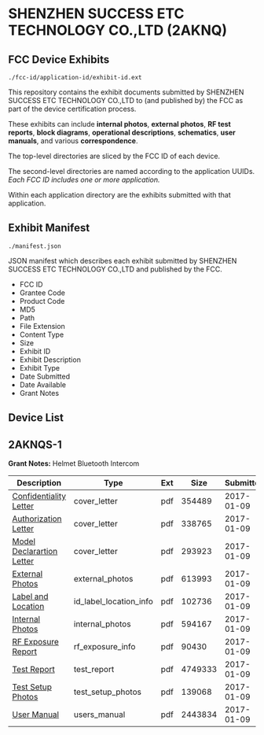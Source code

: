 # SHENZHEN SUCCESS ETC TECHNOLOGY CO.,LTD (2AKNQ)
## FCC Device Exhibits

```
./fcc-id/application-id/exhibit-id.ext
```

This repository contains the exhibit documents submitted by SHENZHEN SUCCESS ETC TECHNOLOGY CO.,LTD to (and published by) the FCC as part of the device certification process.

These exhibits can include **internal photos**, **external photos**, **RF test reports**, **block diagrams**, **operational descriptions**, **schematics**, **user manuals**, and various **correspondence**.

The top-level directories are sliced by the FCC ID of each device.

The second-level directories are named according to the application UUIDs. *Each FCC ID includes one or more application.*

Within each application directory are the exhibits submitted with that application. 

## Exhibit Manifest

```
./manifest.json
```

JSON manifest which describes each exhibit submitted by SHENZHEN SUCCESS ETC TECHNOLOGY CO.,LTD and published by the FCC.

- FCC ID
- Grantee Code
- Product Code
- MD5
- Path
- File Extension
- Content Type
- Size
- Exhibit ID
- Exhibit Description
- Exhibit Type
- Date Submitted
- Date Available
- Grant Notes

## Device List
## 2AKNQS-1
**Grant Notes:** Helmet Bluetooth Intercom

| Description | Type | Ext | Size | Submitted | Available |
| ----------- | ---- | --- | ---- | --------- | --------- |
| [Confidentiality Letter](2AKNQS-1/c33fa949e134782e97db73c2df95a9d3/3252892.pdf) | cover_letter | pdf | 354489 | 2017-01-09 | 2017-01-09 |
| [Authorization Letter](2AKNQS-1/c33fa949e134782e97db73c2df95a9d3/3252893.pdf) | cover_letter | pdf | 338765 | 2017-01-09 | 2017-01-09 |
| [Model Declarartion Letter](2AKNQS-1/c33fa949e134782e97db73c2df95a9d3/3252894.pdf) | cover_letter | pdf | 293923 | 2017-01-09 | 2017-01-09 |
| [External Photos](2AKNQS-1/c33fa949e134782e97db73c2df95a9d3/3252900.pdf) | external_photos | pdf | 613993 | 2017-01-09 | 2017-01-09 |
| [Label and Location](2AKNQS-1/c33fa949e134782e97db73c2df95a9d3/3252903.pdf) | id_label_location_info | pdf | 102736 | 2017-01-09 | 2017-01-09 |
| [Internal Photos](2AKNQS-1/c33fa949e134782e97db73c2df95a9d3/3252901.pdf) | internal_photos | pdf | 594167 | 2017-01-09 | 2017-01-09 |
| [RF Exposure Report](2AKNQS-1/c33fa949e134782e97db73c2df95a9d3/3252904.pdf) | rf_exposure_info | pdf | 90430 | 2017-01-09 | 2017-01-09 |
| [Test Report](2AKNQS-1/c33fa949e134782e97db73c2df95a9d3/3252905.pdf) | test_report | pdf | 4749333 | 2017-01-09 | 2017-01-09 |
| [Test Setup Photos](2AKNQS-1/c33fa949e134782e97db73c2df95a9d3/3252899.pdf) | test_setup_photos | pdf | 139068 | 2017-01-09 | 2017-01-09 |
| [User Manual](2AKNQS-1/c33fa949e134782e97db73c2df95a9d3/3252902.pdf) | users_manual | pdf | 2443834 | 2017-01-09 | 2017-01-09 |
